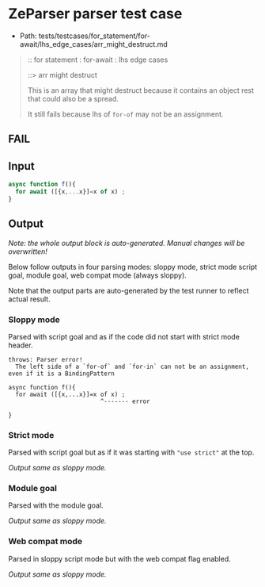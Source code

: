 # ZeParser parser test case

- Path: tests/testcases/for_statement/for-await/lhs_edge_cases/arr_might_destruct.md

> :: for statement : for-await : lhs edge cases
>
> ::> arr might destruct
>
> This is an array that might destruct because it contains an object rest that could also be a spread.
>
> It still fails because lhs of `for-of` may not be an assignment.

## FAIL

## Input

`````js
async function f(){
  for await ([{x,...x}]=x of x) ;
}
`````

## Output

_Note: the whole output block is auto-generated. Manual changes will be overwritten!_

Below follow outputs in four parsing modes: sloppy mode, strict mode script goal, module goal, web compat mode (always sloppy).

Note that the output parts are auto-generated by the test runner to reflect actual result.

### Sloppy mode

Parsed with script goal and as if the code did not start with strict mode header.

`````
throws: Parser error!
  The left side of a `for-of` and `for-in` can not be an assignment, even if it is a BindingPattern

async function f(){
  for await ([{x,...x}]=x of x) ;
                          ^------- error

}
`````

### Strict mode

Parsed with script goal but as if it was starting with `"use strict"` at the top.

_Output same as sloppy mode._

### Module goal

Parsed with the module goal.

_Output same as sloppy mode._

### Web compat mode

Parsed in sloppy script mode but with the web compat flag enabled.

_Output same as sloppy mode._
